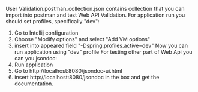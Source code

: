User Validation.postman_collection.json contains collection that you can import into postman and test Web API Validation.
For application run you should set profiles, specifically "dev":
1. Go to Intellij configuration
2. Choose "Modify options" and select "Add VM options"
3. insert into appeared field "-Dspring.profiles.active=dev"
Now you can run application using "dev" profile
For testing other part of Web Api you can you jsondoc:
1. Run application
2. Go to http://localhost:8080/jsondoc-ui.html
3. insert http://localhost:8080/jsondoc in the box and get the documentation.

